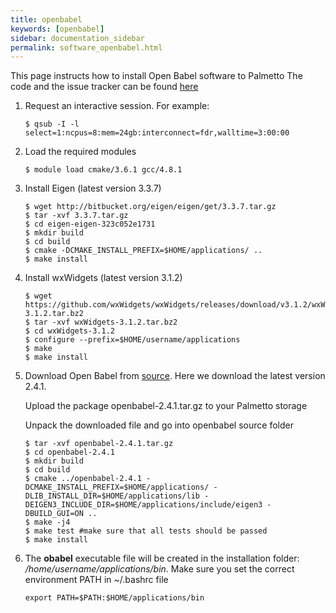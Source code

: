 ```yaml
---
title: openbabel
keywords: [openbabel]
sidebar: documentation_sidebar
permalink: software_openbabel.html
---
```


This page instructs how to install Open Babel software to Palmetto
The code and the issue tracker can be found [here](https://openbabel.org/docs/dev/Installation/install.html)

1. Request an interactive session. For example:

   ```
   $ qsub -I -l select=1:ncpus=8:mem=24gb:interconnect=fdr,walltime=3:00:00
   ```

1. Load the required modules

   ```
   $ module load cmake/3.6.1 gcc/4.8.1 
   ```

1. Install Eigen (latest version 3.3.7)

   ```
   $ wget http://bitbucket.org/eigen/eigen/get/3.3.7.tar.gz
   $ tar -xvf 3.3.7.tar.gz
   $ cd eigen-eigen-323c052e1731
   $ mkdir build
   $ cd build
   $ cmake -DCMAKE_INSTALL_PREFIX=$HOME/applications/ ..
   $ make install
   ```
  
1. Install wxWidgets (latest version 3.1.2)
  
   ```
   $ wget https://github.com/wxWidgets/wxWidgets/releases/download/v3.1.2/wxWidgets-3.1.2.tar.bz2
   $ tar -xvf wxWidgets-3.1.2.tar.bz2
   $ cd wxWidgets-3.1.2
   $ configure --prefix=$HOME/username/applications
   $ make
   $ make install
   ```

1. Download Open Babel from [source](https://sourceforge.net/projects/openbabel/files/openbabel/2.4.1/openbabel-2.4.1.tar.gz/download).
   Here we download the latest version 2.4.1.

   Upload the package openbabel-2.4.1.tar.gz to your Palmetto storage

   Unpack the downloaded file and go into openbabel source folder

   ```
   $ tar -xvf openbabel-2.4.1.tar.gz
   $ cd openbabel-2.4.1
   $ mkdir build
   $ cd build
   $ cmake ../openbabel-2.4.1 -DCMAKE_INSTALL_PREFIX=$HOME/applications/ -DLIB_INSTALL_DIR=$HOME/applications/lib -DEIGEN3_INCLUDE_DIR=$HOME/applications/include/eigen3 -DBUILD_GUI=ON ..
   $ make -j4
   $ make test #make sure that all tests should be passed
   $ make install   
   ```
   
1. The **obabel** executable file will be created in the installation folder: */home/username/applications/bin*.
   Make sure you set the correct environment PATH in ~/.bashrc file

   ```
   export PATH=$PATH:$HOME/applications/bin
   ```
  
